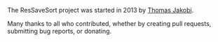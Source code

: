 The ResSaveSort project was started in 2013 by [Thomas
Jakobi](https://github.com/jako).

Many thanks to all who contributed, whether by creating pull requests,
submitting bug reports, or donating.